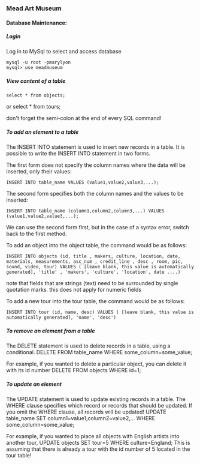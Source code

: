 ### Mead Art Museum

#### Database Maintenance:  


##### Login
Log in to MySql to select and access database

	mysql -u root -pmarylyon
	mysql> use meadmuseum

##### View content of a table
	select * from objects;
or 
	select * from tours;

don't forget the semi-colon at the end of every SQL command!

##### To add an element to a table
The INSERT INTO statement is used to insert new records in a table.
It is possible to write the INSERT INTO statement in two forms.

The first form does not specify the column names where the data will be inserted, only their values:

	INSERT INTO table_name VALUES (value1,value2,value3,...);

The second form specifies both the column names and the values to be inserted:

	INSERT INTO table_name (column1,column2,column3,...) VALUES (value1,value2,value3,...);

We can use the second form first, but in the case of a syntax error, switch back to the first method.

To add an object into the object table, the command would be as follows:

	INSERT INTO objects (id, title , makers, culture, location, date, materials, measurements, asc_num , credit_line , desc , room, pic, sound, video, tour) VALUES ( [leave blank, this value is automatically generated], 'title' , 'makers', 'culture', 'location', date ....)
note that fields that are strings (text) need to be surrounded by single quotation marks. this does not apply for numeric fields

To add a new tour into the tour table, the command would be as follows:

	INSERT INTO tour (id, name, desc) VALUES ( [leave blank, this value is automatically generated], 'name', 'desc')

##### To remove an element from a table
The DELETE statement is used to delete records in a table, using a conditional.
	DELETE FROM table_name WHERE some_column=some_value;

For example, if you wanted to delete a particular object, you can delete it with its id number
	DELETE FROM objects WHERE id=1;

##### To update an element
The UPDATE statement is used to update existing records in a table. The WHERE clause specifies which record or records that should be updated. If you omit the WHERE clause, all records will be updated!
	UPDATE table_name SET column1=value1,column2=value2,... WHERE some_column=some_value;

For example, if you wanted to place all objects with English artists into another tour, 
	UPDATE objects SET tour=5 WHERE culture=England;
This is assuming that there is already a tour with the id number of 5 located in the tour table!